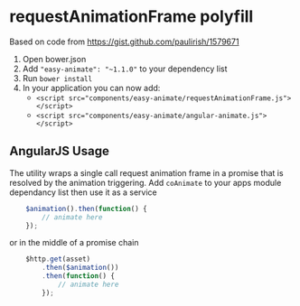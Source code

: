 # requestAnimationFrame polyfill

Based on code from https://gist.github.com/paulirish/1579671

1. Open bower.json
2. Add `"easy-animate": "~1.1.0"` to your dependency list
3. Run `bower install`
4. In your application you can now add:
   * `<script src="components/easy-animate/requestAnimationFrame.js"></script>`
   * `<script src="components/easy-animate/angular-animate.js"></script>`


## AngularJS Usage

The utility wraps a single call request animation frame in a promise that is resolved by the animation triggering.
Add `coAnimate` to your apps module dependancy list then use it as a service

```javascript
    $animation().then(function() {
        // animate here
    });
```

or in the middle of a promise chain

```javascript
    $http.get(asset)
        .then($animation())
        .then(function() {
            // animate here
        });
```
